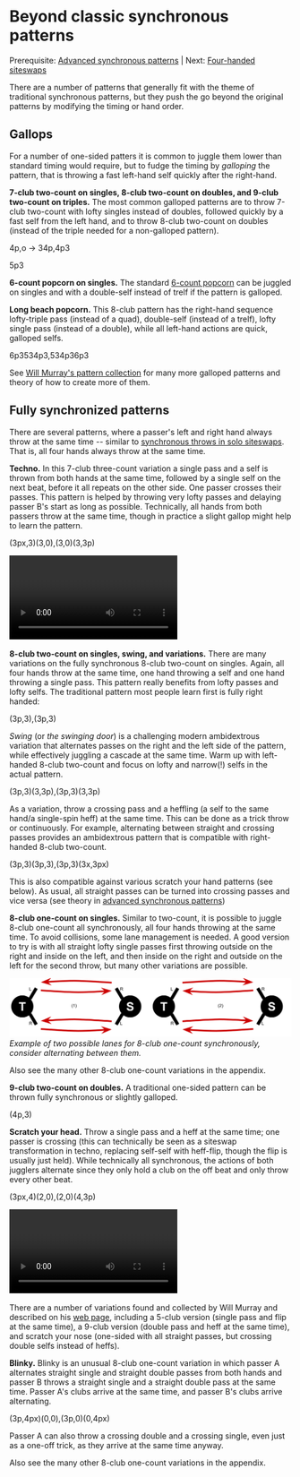 # Beyond classic synchronous patterns

Prerequisite: [Advanced synchronous patterns](https://en.wikipedia.org/wiki/Siteswap#Synchronous) | Next: [Four-handed siteswaps](https://en.wikipedia.org/wiki/Siteswap#Synchronous)

There are a number of patterns that generally fit with the theme of traditional synchronous patterns, but they push the go beyond the original patterns by modifying the timing or hand order.

## Gallops

For a number of one-sided patters it is common to juggle them lower than standard timing would require, but to fudge the timing by *galloping* the pattern, that is throwing a fast left-hand self quickly after the right-hand.

**7-club two-count on singles, 8-club two-count on doubles, and 9-club two-count on triples.** The most common galloped patterns are to throw 7-club two-count with lofty singles instead of doubles, followed quickly by a fast self from the left hand, and to throw 8-club two-count on doubles (instead of the triple needed for a non-galloped pattern). 

<sync style='{"gallop": true}'>4p,o -> 34p,4p3</sync>

<sync style='{"gallop": true}'>5p3</sync>


<!-- TODO: gallop rendering

dsdsdsds
-dsdsdsd

tstststs //gallop rendering
tstststs -->

**6-count popcorn on singles.** The standard [6-count popcorn]() can be juggled on singles and with a double-self instead of trelf if the pattern is galloped.

**Long beach popcorn.** This 8-club pattern has the right-hand sequence lofty-triple pass (instead of a quad), double-self (instead of a trelf), lofty single pass (instead of a double), while all left-hand actions are quick, galloped selfs.

<sync style='{"gallop": true}'>6p3534p3,534p36p3</sync>

<!-- qstsdsqstsdsqstsds // render gallop
tsdsqstsdsqstsdsqs -->

See [Will Murray's pattern collection](https://home.csulb.edu/~wmurray/jugglingArticles/WillPatterns.pdf) for many more galloped patterns and theory of how to create more of them.

## Fully synchronized patterns

There are several patterns, where a passer's left and right hand always throw at the same time -- similar to [synchronous throws in solo siteswaps](https://en.wikipedia.org/wiki/Siteswap#Synchronous). That is, all four hands always throw at the same time.


**Techno.** In this 7-club three-count variation a single pass and a self is thrown from both hands at the same time, followed by a single self on the next beat, before it all repeats on the other side. One passer crosses their passes. This pattern is helped by throwing very lofty passes and delaying passer B's start as long as possible. Technically, all hands from both passers throw at the same time, though in practice a slight gallop might help to learn the pattern.

<sync>(3px,3)(3,0),(3,0)(3,3p)</sync>

<video>https://www.juggle.org/tricks-in-three-count-causal-diagrams/</video>


**8-club two-count on singles, swing, and variations.** There are many variations on the fully synchronous 8-club two-count on singles. Again, all four hands throw at the same time, one hand throwing a self and one hand throwing a single pass. This pattern really benefits from lofty passes and lofty selfs. The traditional pattern most people learn first is fully right handed:

<sync>(3p,3),(3p,3)</sync>

*Swing* (or *the swinging door*) is a challenging modern ambidextrous variation that alternates passes on the right and the left side of the pattern, while effectively juggling a cascade at the same time. Warm up with left-handed 8-club two-count and focus on lofty and narrow(!) selfs in the actual pattern.

<sync>(3p,3)(3,3p),(3p,3)(3,3p)</sync>

As a variation, throw a crossing pass and a heffling (a self to the same hand/a single-spin heff) at the same time. This can be done as a trick throw or continuously. For example, alternating between straight and crossing passes provides an ambidextrous pattern that is compatible with right-handed 8-club two-count.

<sync>(3p,3)(3p,3),(3p,3)(3x,3px)</sync>

This is also compatible against various scratch your hand patterns (see below). As usual, all straight passes can be turned into crossing passes and vice versa (see theory in [advanced synchronous patterns]())

**8-club one-count on singles.** Similar to two-count, it is possible to juggle 8-club one-count all synchronously, all four hands throwing at the same time. To avoid collisions, some lane management is needed. A good version to try is with all straight lofty single passes first throwing outside on the right and inside on the left, and then inside on the right and outside on the left for the second throw, but many other variations are possible.

![Two diagrams with two jugglers from above, throwing all straight passes](figures/8c1c-lanes.svg)
*Example of two possible lanes for 8-club one-count synchronously, consider alternating between them.*

<crossreference>Also see the many other 8-club one-count variations in the appendix.</crossreference>


**9-club two-count on doubles.** A traditional one-sided pattern can be thrown fully synchronous or slightly galloped.

<sync>(4p,3)</sync>


**Scratch your head.** Throw a single pass and a heff at the same time; one passer is crossing (this can technically be seen as a siteswap transformation in techno, replacing self-self with heff-flip, though the flip is usually just held). While technically all synchronous, the actions of both jugglers alternate since they only hold a club on the off beat and only throw every other beat.

<sync>(3px,4)(2,0),(2,0)(4,3p)</sync>

<video>https://www.juggle.org/tricks-in-three-count-causal-diagrams/</video>

There are a number of variations found and collected by Will Murray and described on his [web page](https://home.csulb.edu/~wmurray/), including a 5-club version (single pass and flip at the same time), a 9-club version (double pass and heff at the same time), and scratch your nose (one-sided with all straight passes, but crossing double selfs instead of heffs).


**Blinky.** Blinky is an unusual 8-club one-count variation in which passer A alternates straight single and straight double passes from both hands and passer B throws a straight single and a straight double pass at the same time. Passer A's clubs arrive at the same time, and passer B's clubs arrive alternating.

<sync>(3p,4px)(0,0),(3p,0)(0,4px)</sync>

Passer A can also throw a crossing double and a crossing single, even just as a one-off trick, as they arrive at the same time anyway.

<crossreference>Also see the many other 8-club one-count variations in the appendix.</crossreference>


